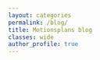 ```yaml
---
layout: categories
permalink: /blog/
title: Motionsplans blog
classes: wide
author_profile: true
---
```

